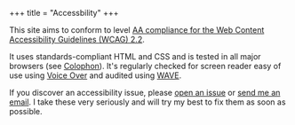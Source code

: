 +++
title = "Accessbility"
+++

This site aims to conform to level
[AA compliance for the Web Content Accessibility Guidelines (WCAG) 2.2](https://www.w3.org/TR/WCAG22/).

It uses standards-compliant HTML and CSS and is tested in all major browsers 
(see [Colophon](/colophon)).
It's regularly checked for screen reader easy of use using 
[Voice Over](http://www.apple.com/accessibility/osx/voiceover/) and audited
using [WAVE](https://wave.webaim.org).

If you discover an accessibility issue, please 
[open an issue](https://github.com/bahlo/arne.me/issues/new) or 
[send me an email](mailto:hey@arne.me). 
I take these very seriously and will try my best to fix them as soon as possible.
